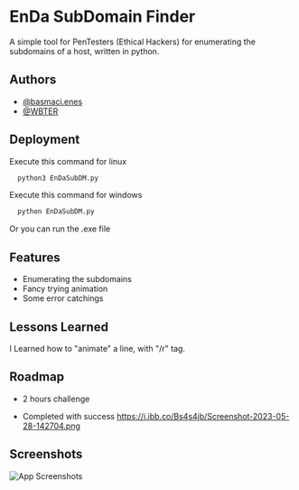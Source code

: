 
# EnDa SubDomain Finder

A simple tool for PenTesters (Ethical Hackers) for enumerating the subdomains of a host, written in python.


## Authors

- [@basmaci.enes](https://www.instagram.com/basmaci.enes/)
- [@WBTER](https://github.com/WBTER/)

## Deployment

Execute this command for linux

```bash
  python3 EnDaSubDM.py
```

Execute this command for windows

```bash
  python EnDaSubDM.py
```

Or you can run the .exe file


## Features

- Enumerating the subdomains
- Fancy trying animation
- Some error catchings


## Lessons Learned

I Learned how to "animate" a line, with "/r" tag.
## Roadmap

- 2 hours challenge

- Completed with success
https://i.ibb.co/Bs4s4jb/Screenshot-2023-05-28-142704.png

## Screenshots

![App Screenshots](https://i.ibb.co/Bs4s4jb/Screenshot-2023-05-28-142704.png)

